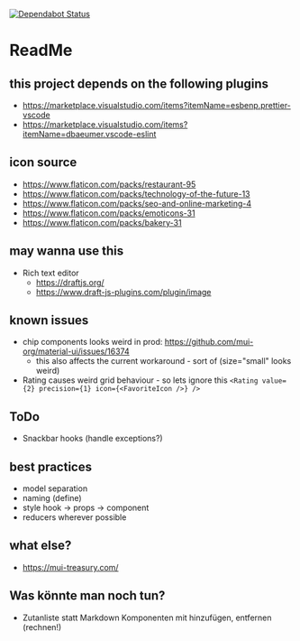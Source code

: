 [![Dependabot Status](https://api.dependabot.com/badges/status?host=github&repo=fabianhinz/RecipeHandler-4.0&identifier=207148306)](https://dependabot.com)

# ReadMe

## this project depends on the following plugins

-   https://marketplace.visualstudio.com/items?itemName=esbenp.prettier-vscode
-   https://marketplace.visualstudio.com/items?itemName=dbaeumer.vscode-eslint

## icon source

-   https://www.flaticon.com/packs/restaurant-95
-   https://www.flaticon.com/packs/technology-of-the-future-13
-   https://www.flaticon.com/packs/seo-and-online-marketing-4
-   https://www.flaticon.com/packs/emoticons-31
-   https://www.flaticon.com/packs/bakery-31

## may wanna use this

-   Rich text editor
    -   https://draftjs.org/
    -   https://www.draft-js-plugins.com/plugin/image

## known issues

-   chip components looks weird in prod: https://github.com/mui-org/material-ui/issues/16374
    -   this also affects the current workaround - sort of (size="small" looks weird)
-   Rating causes weird grid behaviour - so lets ignore this `<Rating value={2} precision={1} icon={<FavoriteIcon />} />`

## ToDo

-   Snackbar hooks (handle exceptions?)

## best practices

-   model separation
-   naming (define)
-   style hook -> props -> component
-   reducers wherever possible

## what else?

-   https://mui-treasury.com/

## Was könnte man noch tun?

-   Zutanliste statt Markdown Komponenten mit hinzufügen, entfernen (rechnen!)
